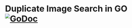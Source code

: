 Duplicate Image Search in GO
[![GoDoc](https://godoc.org/github.com/abates/disgo?status.png)](https://godoc.org/github.com/abates/disgo)
======

